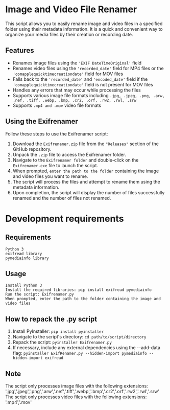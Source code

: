 # Image and Video File Renamer

This script allows you to easily rename image and video files in a specified folder using their metadata information. It is a quick and convenient way to organize your media files by their creation or recording date.


## Features

  - Renames image files using the ```'EXIF DateTimeOriginal'``` field
  - Renames video files using the ```'recorded_date'``` field for MP4 files or the ```'comapplequicktimecreationdate'``` field for MOV files
  - Falls back to the ```'recorded_date'``` and ```'encoded_date'``` field if the ```'comapplequicktimecreationdate'``` field is not present for MOV files
  - Handles any errors that may occur while processing the files
  - Supports various image file formats including ```.jpg, .jpeg, .png, .arw, .nef, .tiff, .webp, .bmp, .cr2, .orf, .rw2, .rwl, .srw```
  - Supports ```.mp4 and .mov``` video file formats
  
## Using the Exifrenamer

Follow these steps to use the Exifrenamer script:

1. Download the ```Exifrenamer.zip``` file from the ```"Releases"``` section of the GitHub repository.
2. Unpack the ```.zip``` file to access the Exifrenamer folder.
3. Navigate to the ```Exifrenamer folder``` and double-click on the ```Exifrenamer.exe``` file to launch the script.
4. When prompted, ```enter the path to the folder``` containing the image and video files you want to rename.
5. The script will process the files and attempt to rename them using the metadata information.
6. Upon completion, the script will display the number of files successfully renamed and the number of files not renamed.


# Development requirements
## Requirements

    Python 3
    exifread library
    pymediainfo library

## Usage

    Install Python 3
    Install the required libraries: pip install exifread pymediainfo
    Run the script: Exifrenamer.py
    When prompted, enter the path to the folder containing the image and video files
    
## How to repack the .py script

1. Install PyInstaller: ```pip install pyinstaller```
2. Navigate to the script's directory: ```cd path/to/script/directory```
3. Repack the script: ```pyinstaller Exifrenamer.py```
4. If necessary, include any external dependencies using the --add-data flag:
   ```pyinstaller ExifRenamer.py --hidden-import pymediainfo --hidden-import exifread```

## Note

The script only processes image files with the following extensions: '.jpg','.jpeg','.png','.arw','.nef','.tiff','.webp','.bmp','.cr2','.orf','.rw2','.rwl','.srw'        
The script only processes video files with the following extensions: '.mp4','.mov'
